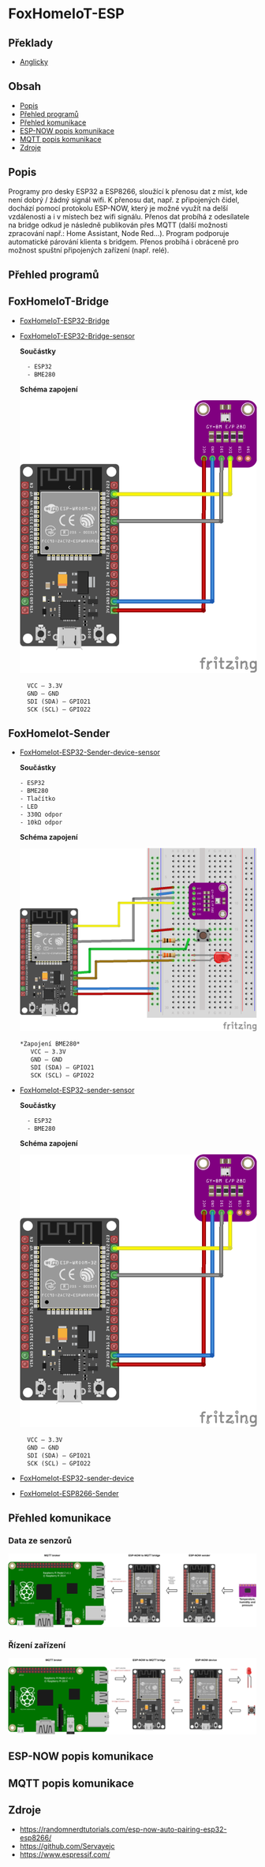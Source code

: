 # FoxHomeIoT-ESP

## Překlady

- [Anglicky](README.md)

## Obsah

- [Popis](#popis)
- [Přehled programů](#přehled-programů)
- [Přehled komunikace](#přehled-komunikace)
- [ESP-NOW popis komunikace](#ESP-NOW-popis-komunikace)
- [MQTT popis komunikace](#MQTT-popis-komunikace)
- [Zdroje](#zdroje)

## Popis

Programy pro desky ESP32 a ESP8266, sloužící k přenosu dat z míst, kde není dobrý / žádný signál wifi. K přenosu dat, např. z připojených čidel, dochází pomocí protokolu ESP-NOW, který je možné využít na delší vzdálenosti a i v místech bez wifi signálu. Přenos dat probíhá z odesílatele na bridge odkud je následně publikován přes MQTT (další možnosti zpracování např.: Home Assistant, Node Red...). Program podporuje automatické párování klienta s bridgem. Přenos probíhá i obráceně pro možnost spuštní připojených zařízení (např. relé).

## Přehled programů

## FoxHomeIoT-Bridge

- [FoxHomeIoT-ESP32-Bridge](../FoxHomeIoT-Bridge/FoxHomeIoT-ESP32-Bridge/FoxHomeIoT-ESP32-Bridge.ino)

- [FoxHomeIoT-ESP32-Bridge-sensor](../FoxHomeIoT-Bridge/FoxHomeIoT-ESP32-Bridge-sensor/FoxHomeIoT-ESP32-Bridge-sensor.ino)

    **Součástky**
    
        - ESP32
        - BME280

    **Schéma zapojení**

    ![alt bridge sensor](img/bridge-sensor.png)

        VCC – 3.3V
        GND – GND
        SDI (SDA) – GPIO21
        SCK (SCL) – GPIO22

## FoxHomeIot-Sender

- [FoxHomeIot-ESP32-Sender-device-sensor](../FoxHomeIot-Sender/FoxHomeIot-ESP32-Sender-device-sensor/FoxHomeIot-ESP32-Sender-device-sensor.ino)

   **Součástky**

      - ESP32
      - BME280
      - Tlačítko
      - LED
      - 330Ω odpor
      - 10kΩ odpor
    
   **Schéma zapojení**
   
   ![alt sender device sensor](img/Sender-device-sensor.png)
   
      *Zapojení BME280*
         VCC – 3.3V
         GND – GND
         SDI (SDA) – GPIO21
         SCK (SCL) – GPIO22

- [FoxHomeIot-ESP32-sender-sensor](../FoxHomeIot-Sender/FoxHomeIot-ESP32-sender-sensor/FoxHomeIot-ESP32-sender-sensor.ino)

   **Součástky**
    
        - ESP32
        - BME280

    **Schéma zapojení**

    ![alt sender sensor](img/bridge-sensor.png)

        VCC – 3.3V
        GND – GND
        SDI (SDA) – GPIO21
        SCK (SCL) – GPIO22

- [FoxHomeIot-ESP32-sender-device](../FoxHomeIot-Sender/FoxHomeIot-ESP32-sender-device/FoxHomeIot-ESP32-sender-device.ino)

- [FoxHomeIot-ESP8266-Sender](../FoxHomeIot-Sender/FoxHomeIot-ESP8266-Sender/FoxHomeIot-ESP8266-Sender.ino)

## Přehled komunikace

### Data ze senzorů

![alt reading sensors data](img/communication_sensors.png)

### Řízení zařízení

![alt reading device control](img/communication_device.png)

## ESP-NOW popis komunikace

## MQTT popis komunikace

## Zdroje
 - <a href="https://randomnerdtutorials.com/esp-now-auto-pairing-esp32-esp8266/">https://randomnerdtutorials.com/esp-now-auto-pairing-esp32-esp8266/</a>
 - <a href="https://github.com/Servayejc">https://github.com/Servayejc</a>
 - <a href="https://www.espressif.com/">https://www.espressif.com/</a>
